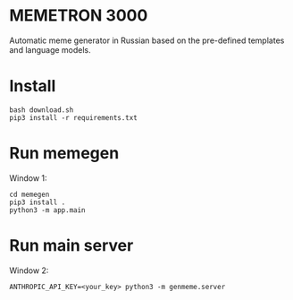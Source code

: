 # MEMETRON 3000

Automatic meme generator in Russian based on the pre-defined templates and language models.

# Install

```
bash download.sh
pip3 install -r requirements.txt
```

# Run memegen

Window 1:

```
cd memegen
pip3 install .
python3 -m app.main
```

# Run main server

Window 2:

```
ANTHROPIC_API_KEY=<your_key> python3 -m genmeme.server
```
